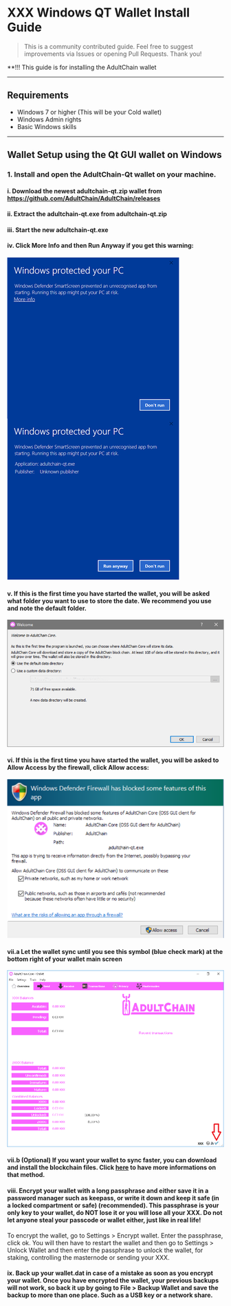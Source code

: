 # XXX Windows QT Wallet Install Guide

> This is a community contributed guide. Feel free to suggest improvements via Issues or opening Pull Requests. Thank you!

**!!! This guide is for installing the AdultChain wallet

---

## Requirements
* Windows 7 or higher (This will be your Cold wallet)
* Windows Admin rights
* Basic Windows skills
---

## Wallet Setup using the Qt GUI wallet on Windows

### 1. Install and open the AdultChain-Qt wallet on your machine.

#### i.    Download the newest adultchain-qt.zip wallet from https://github.com/AdultChain/AdultChain/releases
#### ii.   Extract the adultchain-qt.exe from adultchain-qt.zip
#### iii.  Start the new adultchain-qt.exe
#### iv.   Click More Info and then Run Anyway if you get this warning:
![Alt text](../images/xxx-windows-openfile.png "Wallet Open File Warning")
#### v.    If this is the first time you have started the wallet, you will be asked what folder you want to use to store the date. We recommend you use and note the default folder.
![Alt text](../images/xxx-windows-data-directory-box.png "Wallet Data Directory box")
#### vi.   If this is the first time you have started the wallet, you will be asked to Allow Access by the firewall, click Allow access:
![Alt text](../images/xxx-windows-firewall.png "Wallet Windows Firewall Warning")
#### vii.a  Let the wallet sync until you see this symbol (blue check mark) at the bottom right of your wallet main screen
![Alt text](../images/xxx-wallet-sync.png "Wallet fully synched")
#### vii.b (Optional) If you want your wallet to sync faster, you can download and install the blockchain files. Click [here](https://gitlab.com/adultchain-project/development/bootstrap/blob/master/Bootstrap_install_guide.md) to have more informations on that method.
#### viii. Encrypt your wallet with a long passphrase and either save it in a password manager such as keepass, or write it down and keep it safe (in a locked compartment or safe) (recommended). This passphrase is your only key to your wallet, do NOT lose it or you will lose all your XXX. Do not let anyone steal your passcode or wallet either, just like in real life!
To encrypt the wallet, go to Settings > Encrypt wallet. Enter the passphrase, click ok. You will then have to restart the wallet and then go to Settings > Unlock Wallet and then enter the passphrase to unlock the wallet, for staking, controlling the masternode or sending your XXX.
#### ix.   Back up your wallet.dat in case of a mistake as soon as you encrypt your wallet. Once you have encrypted the wallet, your previous backups will not work, so back it up by going to File > Backup Wallet and save the backup to more than one place. Such as a USB key or a network share.
